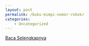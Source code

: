 ```yaml
---
layout: post
permalink: /buku-mimpi-nomor-rokok/
categories:
    - Uncategorized
---
```


[Baca Selengkapnya](/04)